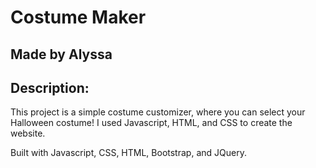 # Costume Maker
## Made by Alyssa

## Description:
This project is a simple costume customizer, where you can select your Halloween costume! I used Javascript,
HTML, and CSS to create the website.

Built with Javascript, CSS, HTML, Bootstrap, and JQuery.
